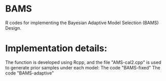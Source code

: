# BAMS
R codes for implementing the Bayesian Adaptive Model Selection (BAMS) Design.
# Implementation details:
The function is developed using Rcpp, and the file "AMS-cal2.cpp" is used to generate prior samples under each model:
The code "BAMS-fixed"
The code "BAMS-adaptive"
